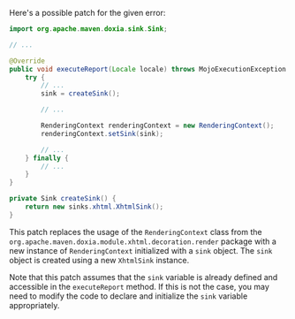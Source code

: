 Here's a possible patch for the given error:

```java
import org.apache.maven.doxia.sink.Sink;

// ...

@Override
public void executeReport(Locale locale) throws MojoExecutionException {
    try {
        // ...
        sink = createSink();

        // ...

        RenderingContext renderingContext = new RenderingContext();
        renderingContext.setSink(sink);

        // ...
    } finally {
        // ...
    }
}

private Sink createSink() {
    return new sinks.xhtml.XhtmlSink();
}
```

This patch replaces the usage of the `RenderingContext` class from the `org.apache.maven.doxia.module.xhtml.decoration.render` package with a new instance of `RenderingContext` initialized with a `sink` object. The `sink` object is created using a new `XhtmlSink` instance.

Note that this patch assumes that the `sink` variable is already defined and accessible in the `executeReport` method. If this is not the case, you may need to modify the code to declare and initialize the `sink` variable appropriately.